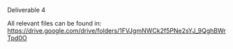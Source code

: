 Deliverable 4

All relevant files can be found in:
https://drive.google.com/drive/folders/1FVJgmNWCk2f5PNe2sYJ_9QghBWrTpd0O
